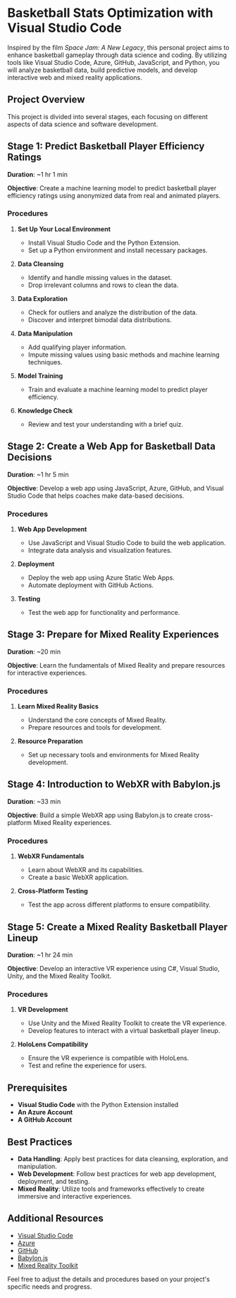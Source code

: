 # Basketball Stats Optimization with Visual Studio Code

Inspired by the film *Space Jam: A New Legacy*, this personal project aims to enhance basketball gameplay through data science and coding. By utilizing tools like Visual Studio Code, Azure, GitHub, JavaScript, and Python, you will analyze basketball data, build predictive models, and develop interactive web and mixed reality applications.

## Project Overview

This project is divided into several stages, each focusing on different aspects of data science and software development.

## Stage 1: Predict Basketball Player Efficiency Ratings

**Duration**: ~1 hr 1 min

**Objective**: Create a machine learning model to predict basketball player efficiency ratings using anonymized data from real and animated players.

### Procedures

1. **Set Up Your Local Environment**
   - Install Visual Studio Code and the Python Extension.
   - Set up a Python environment and install necessary packages.

2. **Data Cleansing**
   - Identify and handle missing values in the dataset.
   - Drop irrelevant columns and rows to clean the data.

3. **Data Exploration**
   - Check for outliers and analyze the distribution of the data.
   - Discover and interpret bimodal data distributions.

4. **Data Manipulation**
   - Add qualifying player information.
   - Impute missing values using basic methods and machine learning techniques.

5. **Model Training**
   - Train and evaluate a machine learning model to predict player efficiency.

6. **Knowledge Check**
   - Review and test your understanding with a brief quiz.

## Stage 2: Create a Web App for Basketball Data Decisions

**Duration**: ~1 hr 5 min

**Objective**: Develop a web app using JavaScript, Azure, GitHub, and Visual Studio Code that helps coaches make data-based decisions.

### Procedures

1. **Web App Development**
   - Use JavaScript and Visual Studio Code to build the web application.
   - Integrate data analysis and visualization features.

2. **Deployment**
   - Deploy the web app using Azure Static Web Apps.
   - Automate deployment with GitHub Actions.

3. **Testing**
   - Test the web app for functionality and performance.

## Stage 3: Prepare for Mixed Reality Experiences

**Duration**: ~20 min

**Objective**: Learn the fundamentals of Mixed Reality and prepare resources for interactive experiences.

### Procedures

1. **Learn Mixed Reality Basics**
   - Understand the core concepts of Mixed Reality.
   - Prepare resources and tools for development.

2. **Resource Preparation**
   - Set up necessary tools and environments for Mixed Reality development.

## Stage 4: Introduction to WebXR with Babylon.js

**Duration**: ~33 min

**Objective**: Build a simple WebXR app using Babylon.js to create cross-platform Mixed Reality experiences.

### Procedures

1. **WebXR Fundamentals**
   - Learn about WebXR and its capabilities.
   - Create a basic WebXR application.

2. **Cross-Platform Testing**
   - Test the app across different platforms to ensure compatibility.

## Stage 5: Create a Mixed Reality Basketball Player Lineup

**Duration**: ~1 hr 24 min

**Objective**: Develop an interactive VR experience using C#, Visual Studio, Unity, and the Mixed Reality Toolkit.

### Procedures

1. **VR Development**
   - Use Unity and the Mixed Reality Toolkit to create the VR experience.
   - Develop features to interact with a virtual basketball player lineup.

2. **HoloLens Compatibility**
   - Ensure the VR experience is compatible with HoloLens.
   - Test and refine the experience for users.

## Prerequisites

- **Visual Studio Code** with the Python Extension installed
- **An Azure Account**
- **A GitHub Account**

## Best Practices

- **Data Handling**: Apply best practices for data cleansing, exploration, and manipulation.
- **Web Development**: Follow best practices for web app development, deployment, and testing.
- **Mixed Reality**: Utilize tools and frameworks effectively to create immersive and interactive experiences.

## Additional Resources

- [Visual Studio Code](https://code.visualstudio.com/)
- [Azure](https://azure.microsoft.com/)
- [GitHub](https://github.com/)
- [Babylon.js](https://www.babylonjs.com/)
- [Mixed Reality Toolkit](https://microsoft.github.io/MixedRealityToolkit-Unity/)

Feel free to adjust the details and procedures based on your project's specific needs and progress.
